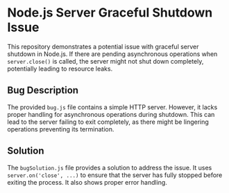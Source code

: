 # Node.js Server Graceful Shutdown Issue

This repository demonstrates a potential issue with graceful server shutdown in Node.js.  If there are pending asynchronous operations when `server.close()` is called, the server might not shut down completely, potentially leading to resource leaks.

## Bug Description

The provided `bug.js` file contains a simple HTTP server. However, it lacks proper handling for asynchronous operations during shutdown. This can lead to the server failing to exit completely, as there might be lingering operations preventing its termination.

## Solution

The `bugSolution.js` file provides a solution to address the issue.  It uses `server.on('close', ...)` to ensure that the server has fully stopped before exiting the process.  It also shows proper error handling.